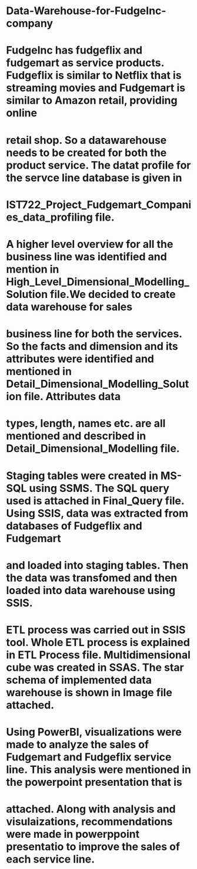 # Data-Warehouse-for-FudgeInc-company

# FudgeInc has fudgeflix and fudgemart as service products. Fudgeflix is similar to Netflix that is streaming movies and Fudgemart is similar to Amazon retail, providing online 
# retail shop. So a datawarehouse needs to be created for both the product service. The datat profile for the servce line database is given in 
# IST722_Project_Fudgemart_Companies_data_profiling file. 

# A higher level overview for all the business line was identified and mention in High_Level_Dimensional_Modelling_Solution file.We decided to create data warehouse for sales
# business line for both the services. So the facts and dimension and its attributes were identified and mentioned in Detail_Dimensional_Modelling_Solution file. Attributes data 
# types, length, names etc. are all mentioned and described in Detail_Dimensional_Modelling file.

# Staging tables were created in MS-SQL using SSMS. The SQL query used is attached in Final_Query file. Using SSIS, data was extracted from databases of Fudgeflix and Fudgemart 
# and loaded into staging tables. Then the data was transfomed and then loaded into data warehouse using SSIS. 

# ETL process was carried out in SSIS tool. Whole ETL process is explained in ETL Process file. Multidimensional cube was created in SSAS. The star schema of implemented data warehouse is shown in Image file attached. 

# Using PowerBI, visualizations were made to analyze the sales of Fudgemart and Fudgeflix service line. This analysis were mentioned in the powerpoint presentation that is 
# attached. Along with analysis and visulaizations, recommendations were made in powerppoint presentatio to improve the sales of each service line. 

